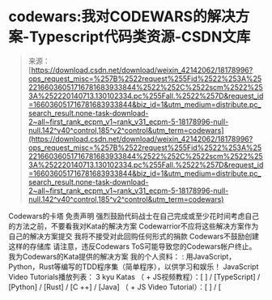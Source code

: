 <!--yml
category: codewars
date: 2022-08-13 11:29:01
-->

# codewars:我对CODEWARS的解决方案-Typescript代码类资源-CSDN文库

> 来源：[https://download.csdn.net/download/weixin_42142062/18178996?ops_request_misc=%257B%2522request%255Fid%2522%253A%2522166036051716781683933844%2522%252C%2522scm%2522%253A%252220140713.130102334.pc%255Fall.%2522%257D&request_id=166036051716781683933844&biz_id=1&utm_medium=distribute.pc_search_result.none-task-download-2~all~first_rank_ecpm_v1~rank_v31_ecpm-5-18178996-null-null.142^v40^control,185^v2^control&utm_term=codewars](https://download.csdn.net/download/weixin_42142062/18178996?ops_request_misc=%257B%2522request%255Fid%2522%253A%2522166036051716781683933844%2522%252C%2522scm%2522%253A%252220140713.130102334.pc%255Fall.%2522%257D&request_id=166036051716781683933844&biz_id=1&utm_medium=distribute.pc_search_result.none-task-download-2~all~first_rank_ecpm_v1~rank_v31_ecpm-5-18178996-null-null.142^v40^control,185^v2^control&utm_term=codewars)

Codewars的卡塔 免责声明 强烈鼓励代码战士在自己完成或至少花时间考虑自己的方法之前，不要看我对Kata的解决方案 Codewarrior不应将这些解决方案作为自己的解决方案提交 我将不接受对此回购任何形式的捐款 Codewars不鼓励创建这样的存储库 请注意，违反Codewars ToS可能导致您的Codewars帐户终止。 我为Codewars的Kata提供的解决方案 我的个人资料： : 用JavaScript，Python，Rust等编写的TDD程序集（简单程序），以供学习和娱乐！ JavaScript Video Tutorials播放列表： 3 kyu Katas （ + JS视频教程）：[ ] / [TypeScript] / [Python] / [Rust] / [C ++] / [Java] （ + JS Video Tutorial）：[ ] / [